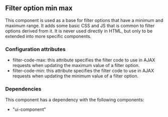 ## Filter option min max
This component is used as a base for filter options that have a minimum and maximum range. 
It adds some basic CSS and JS that is common to filter options derived from it.
It is never used directly in HTML, but only to be extended into more specific components.

### Configuration attributes
- filter-code-max: this attribute specifies the filter code to use in AJAX requests when updating the 
maximum value of a filter option.
- filter-code-min: this attribute specifies the filter code to use in AJAX requests when updating the 
minimum value of a filter option.

### Dependencies
This component has a dependency with the following components:

- "ui-component"